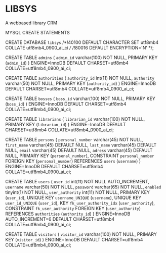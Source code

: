 # LIBSYS
A webbased library CRM

MYSQL CREATE STATEMENTS

CREATE DATABASE `libsys` /*!40100 DEFAULT CHARACTER SET utf8mb4 COLLATE utf8mb4_0900_ai_ci */ /*!80016 DEFAULT ENCRYPTION='N' */;

CREATE TABLE `admins` (
  `admin_id` varchar(100) NOT NULL,
  PRIMARY KEY (`admin_id`)
) ENGINE=InnoDB DEFAULT CHARSET=utf8mb4 COLLATE=utf8mb4_0900_ai_ci;

CREATE TABLE `authorities` (
  `authority_id` int(11) NOT NULL,
  `authority` varchar(50) NOT NULL,
  PRIMARY KEY (`authority_id`)
) ENGINE=InnoDB DEFAULT CHARSET=utf8mb4 COLLATE=utf8mb4_0900_ai_ci;

CREATE TABLE `bosses` (
  `boss_id` varchar(100) NOT NULL,
  PRIMARY KEY (`boss_id`)
) ENGINE=InnoDB DEFAULT CHARSET=utf8mb4 COLLATE=utf8mb4_0900_ai_ci;

CREATE TABLE `librarians` (
  `librarian_id` varchar(100) NOT NULL,
  PRIMARY KEY (`librarian_id`)
) ENGINE=InnoDB DEFAULT CHARSET=utf8mb4 COLLATE=utf8mb4_0900_ai_ci;

CREATE TABLE `persons` (
  `personal_number` varchar(45) NOT NULL,
  `first_name` varchar(45) DEFAULT NULL,
  `last_name` varchar(45) DEFAULT NULL,
  `email` varchar(45) DEFAULT NULL,
  `adress` varchar(45) DEFAULT NULL,
  PRIMARY KEY (`personal_number`),
  CONSTRAINT `personal_number` FOREIGN KEY (`personal_number`) REFERENCES `users` (`username`)
) ENGINE=InnoDB DEFAULT CHARSET=utf8mb4 COLLATE=utf8mb4_0900_ai_ci;

CREATE TABLE `users` (
  `user_id` int(11) NOT NULL AUTO_INCREMENT,
  `username` varchar(50) NOT NULL,
  `password` varchar(65) NOT NULL,
  `enabled` tinyint(1) NOT NULL,
  `user_authority` int(11) NOT NULL,
  PRIMARY KEY (`user_id`),
  UNIQUE KEY `username_UNIQUE` (`username`),
  UNIQUE KEY `user_id_UNIQUE` (`user_id`),
  KEY `fk_user_authority_idx` (`user_authority`),
  CONSTRAINT `fk_user_authority` FOREIGN KEY (`user_authority`) REFERENCES `authorities` (`authority_id`)
) ENGINE=InnoDB AUTO_INCREMENT=6 DEFAULT CHARSET=utf8mb4 COLLATE=utf8mb4_0900_ai_ci;

CREATE TABLE `visitors` (
  `visitor_id` varchar(100) NOT NULL,
  PRIMARY KEY (`visitor_id`)
) ENGINE=InnoDB DEFAULT CHARSET=utf8mb4 COLLATE=utf8mb4_0900_ai_ci;



